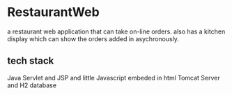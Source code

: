# RestaurantWeb
a restaurant web application that can take on-line orders. also has a kitchen display which can show the orders added in asychronously.

## tech stack
Java Servlet and JSP and little Javascript embeded in html
Tomcat Server and H2 database
